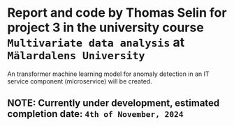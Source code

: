 # Report and code by Thomas Selin for project 3 in the university course `Multivariate data analysis` at `Mälardalens University`

An transformer machine learning model for anomaly detection in an IT service component (microservice) will be created.

## NOTE: Currently under development, estimated completion date: `4th of November, 2024`
